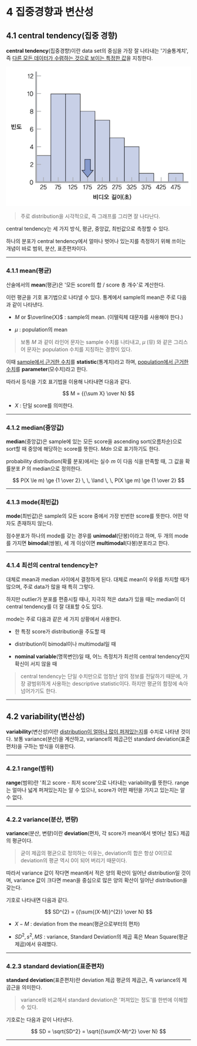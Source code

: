 # 4 집중경향과 변산성

## 4.1 central tendency(집중 경향)

**central tendency**(집중경향)이란 data set의 중심을 가장 잘 나타내는 '기술통계치', 즉 <U>다른 모든 데이터가 수렴하는 것으로 보이는 특정한 값</U>을 지칭한다.

![그래프에서의 central tendency](images/central_tendency_histogram.png)

> 주로 distribution을 시각적으로, 즉 그래프를 그리면 잘 나타난다.

central tendency는 세 가지 방식, 평균, 중앙값, 최빈값으로 측정할 수 있다.

하나의 분포가 central tendency에서 얼마나 벗어나 있는지를 측정하기 위해 쓰이는 개념이 바로 범위, 분산, 표준편차이다.

---

### 4.1.1 mean(평균)

산술에서의 **mean**(평균)은 '모든 score의 합 / score 총 개수'로 계산한다.

이런 평균을 기호 표기법으로 나타낼 수 있다. 통계에서 sample의 mean은 주로 다음과 같이 나타낸다.

- $M$ or $\overline{X}$ : sample의 mean. (이텔릭체 대문자를 사용해야 한다.)

- $\mu$ : population의 mean

> 보통 $M$ 과 같이 라인어 문자는 sample 수치를 나타내고, $\mu$ (뮤) 와 같은 그리스어 문자는 population 수치를 지칭하는 경향이 있다.

이때 <U>sample에서 근거한 수치</U>를 **statistic**(통계치)라고 하며, <U>population에서 근거한 수치</U>를 **parameter**(모수치)라고 한다.

따라서 등식을 기호 표기법을 이용해 나타내면 다음과 같다.

$$ M = {{\sum X} \over N} $$

- $X$ : 단일 score를 의미한다.

---

### 4.1.2 median(중앙값)

**median**(중앙값)은 sample에 있는 모든 score을 ascending sort(오름차순)으로 sort할 때 중앙에 해당하는 score를 뜻한다. $Mdn$ 으로 표기하기도 한다.

probability distribution(확률 분포)에서는 실수 $m$ 이 다음 식을 만족할 때, 그 값을 확률분포 $P$ 의 median으로 정의한다.

$$ P(X \le m) \ge {1 \over 2} \, \, \land \, \, P(X \ge m) \ge {1 \over 2} $$

---

### 4.1.3 mode(최빈값)

**mode**(최빈값)은 sample의 모든 score 중에서 가장 빈번한 score를 뜻한다. 어떤 약자도 존재하지 않는다.

점수분포가 하나의 mode를 갖는 경우를 **unimodal**(단봉)이라고 하며, 두 개의 mode를 가지면 **bimodal**(쌍봉), 세 개 이상이면 **multimodal**(다봉)분포라고 한다.

---

### 4.1.4 최선의 central tendency는?

대체로 mean과 median 사이에서 결정하게 된다. 대체로 mean이 우위를 차지할 때가 많으며, 주로 data가 많을 때 특히 그렇다. 

하지만 outlier가 분포를 편중시킬 때나, 지극히 적은 data가 있을 때는 median이 더 central tendency를 더 잘 대표할 수도 있다.

mode는 주로 다음과 같은 세 가지 상황에서 사용한다. 

- 한 특정 score가 distribution을 주도할 때 

- distribution이 bimodal이나 multimodal일 때

- **nominal variable**(명목변인)일 때, 어느 측정치가 최선의 central tendency인지 확신이 서지 않을 때

> central tendency는 단일 수치만으로 엄청난 양의 정보를 전달하기 때문에, 가장 광범위하게 사용하는 descriptive statistic이다. 하지만 평균의 함정에 속아 넘어가기도 한다.

---

## 4.2 variability(변산성)

**variability**(변산성)이란 <U>distribution이 얼마나 많이 퍼져있는지</U>를 수치로 나타낸 것이다. 보통 variance(분산)을 계산하고, variance의 제곱근인 standard deviation(표준편차)을 구하는 방식을 이용한다.

---

### 4.2.1 range(범위)

**range**(범위)란 '최고 score - 최저 score'으로 나타내는 variability를 뜻한다. range는 얼마나 넓게 퍼져있는지는 알 수 있으나, score가 어떤 패턴을 가지고 있는지는 알 수 없다.

---

### 4.2.2 variance(분산, 변량)

**variance**(분산, 변량)이란 **deviation**(편차, 각 score가 mean에서 벗어난 정도) 제곱의 평균이다.

> 굳이 제곱의 평균으로 정의하는 이유는, deviation의 합은 항상 0이므로 deviation의 평균 역시 0이 되어 버리기 때문이다.

따라서 variance 값이 작다면 mean에서 적은 양의 확산이 일어난 distribution일 것이며, variance 값이 크다면 mean을 중심으로 많은 양의 확산이 일어난 distribution을 갖는다.

기호로 나타내면 다음과 같다.

$$ SD^{2} = {{\sum{(X-M)}^{2}} \over N} $$

- $X - M$ : deviation from the mean(평균으로부터의 편차)

- $SD^{2}, s^{2}, MS$ : variance, Standard Deviation의 제곱 혹은 Mean Square(평균 제곱)에서 유래했다.

---

### 4.2.3 standard deviation(표준편차)

**standard deviation**(표준편차)란 deviation 제곱 평균의 제곱근, 즉 variance의 제곱근을 의미한다.

> variance와 비교해서 standard deviation은 '퍼져있는 정도'를 한번에 이해할 수 있다.

기호로는 다음과 같이 나타낸다.

$$ SD = \sqrt{SD^2} = \sqrt{{\sum(X-M)^2} \over N} $$

---